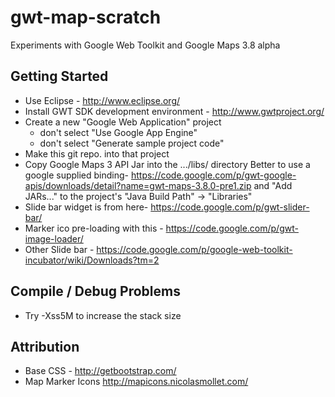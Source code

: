 gwt-map-scratch
===============

Experiments with Google Web Toolkit and Google Maps 3.8 alpha


Getting Started
---------------

* Use Eclipse - http://www.eclipse.org/
* Install GWT SDK development environment - http://www.gwtproject.org/
* Create a new "Google Web Application" project
  - don't select "Use Google App Engine"
  - don't select "Generate sample project code"
* Make this git repo. into that project
* Copy Google Maps 3 API Jar into the .../libs/ directory 
  Better to use a google supplied binding-
  https://code.google.com/p/gwt-google-apis/downloads/detail?name=gwt-maps-3.8.0-pre1.zip
  and "Add JARs..." to the project's "Java Build Path" -> "Libraries"
* Slide bar widget is from here- https://code.google.com/p/gwt-slider-bar/
* Marker ico pre-loading with this - https://code.google.com/p/gwt-image-loader/
* Other Slide bar - https://code.google.com/p/google-web-toolkit-incubator/wiki/Downloads?tm=2

Compile / Debug Problems
------------------------
* Try -Xss5M to increase the stack size


Attribution
-------------
* Base CSS - http://getbootstrap.com/
* Map Marker Icons http://mapicons.nicolasmollet.com/
